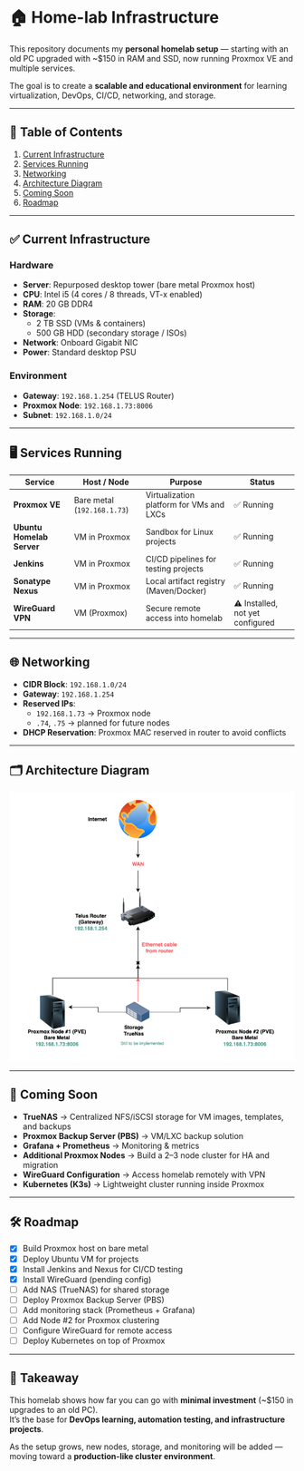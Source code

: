 # 🏠 Home-lab Infrastructure

This repository documents my **personal homelab setup** — starting with an old PC upgraded with ~$150 in RAM and SSD, now running Proxmox VE and multiple services.

The goal is to create a **scalable and educational environment** for learning virtualization, DevOps, CI/CD, networking, and storage.

---

## 📖 Table of Contents
1. [Current Infrastructure](#-current-infrastructure)
2. [Services Running](#-services-running)
3. [Networking](#-networking)
4. [Architecture Diagram](#-architecture-diagram)
5. [Coming Soon](#-coming-soon)
6. [Roadmap](#-roadmap)

---

## ✅ Current Infrastructure

### Hardware
- **Server**: Repurposed desktop tower (bare metal Proxmox host)
- **CPU**: Intel i5 (4 cores / 8 threads, VT-x enabled)
- **RAM**: 20 GB DDR4
- **Storage**:
  - 2 TB SSD (VMs & containers)
  - 500 GB HDD (secondary storage / ISOs)
- **Network**: Onboard Gigabit NIC
- **Power**: Standard desktop PSU

### Environment
- **Gateway**: `192.168.1.254` (TELUS Router)
- **Proxmox Node**: `192.168.1.73:8006`
- **Subnet**: `192.168.1.0/24`

---

## 🖥 Services Running

| Service                   | Host / Node                 | Purpose                                  | Status                           |
|---------------------------|-----------------------------|------------------------------------------|----------------------------------|
| **Proxmox VE**            | Bare metal (`192.168.1.73`) | Virtualization platform for VMs and LXCs | ✅ Running                        |
| **Ubuntu Homelab Server** | VM in Proxmox               | Sandbox for Linux projects               | ✅ Running                        |
| **Jenkins**               | VM in Proxmox               | CI/CD pipelines for testing projects     | ✅ Running                        |
| **Sonatype Nexus**        | VM in Proxmox               | Local artifact registry (Maven/Docker)   | ✅ Running                        |
| **WireGuard VPN**         | VM (Proxmox)                | Secure remote access into homelab        | ⚠️ Installed, not yet configured |

---

## 🌐 Networking

- **CIDR Block**: `192.168.1.0/24`
- **Gateway**: `192.168.1.254`
- **Reserved IPs**:
  - `192.168.1.73` → Proxmox node
  - `.74`, `.75` → planned for future nodes
- **DHCP Reservation**: Proxmox MAC reserved in router to avoid conflicts

---

## 🗂 Architecture Diagram

![Homelab Diagram](home-lab-diag2.png)

---

## 🔮 Coming Soon

- **TrueNAS** → Centralized NFS/iSCSI storage for VM images, templates, and backups
- **Proxmox Backup Server (PBS)** → VM/LXC backup solution
- **Grafana + Prometheus** → Monitoring & metrics
- **Additional Proxmox Nodes** → Build a 2–3 node cluster for HA and migration
- **WireGuard Configuration** → Access homelab remotely with VPN
- **Kubernetes (K3s)** → Lightweight cluster running inside Proxmox

---

## 🛠 Roadmap

- [x] Build Proxmox host on bare metal
- [x] Deploy Ubuntu VM for projects
- [x] Install Jenkins and Nexus for CI/CD testing
- [x] Install WireGuard (pending config)
- [ ] Add NAS (TrueNAS) for shared storage
- [ ] Deploy Proxmox Backup Server (PBS)
- [ ] Add monitoring stack (Prometheus + Grafana)
- [ ] Add Node #2 for Proxmox clustering
- [ ] Configure WireGuard for remote access
- [ ] Deploy Kubernetes on top of Proxmox

---

## 📌 Takeaway
This homelab shows how far you can go with **minimal investment** (~$150 in upgrades to an old PC).  
It’s the base for **DevOps learning, automation testing, and infrastructure projects**.

As the setup grows, new nodes, storage, and monitoring will be added — moving toward a **production-like cluster environment**.



